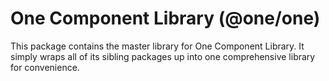# One Component Library (@one/one)

This package contains the master library for One Component Library. It simply wraps all of its
sibling packages up into one comprehensive library for convenience.
